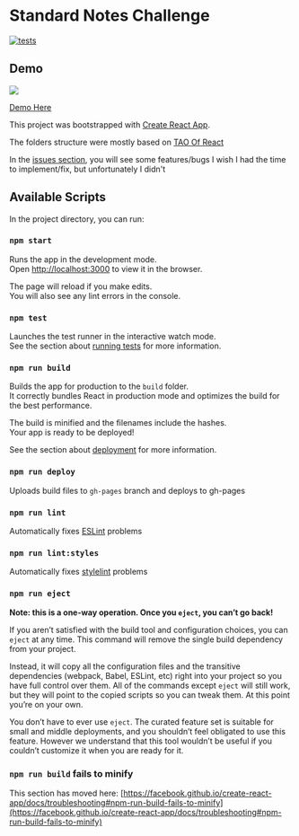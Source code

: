 # Standard Notes Challenge

[![tests](https://github.com/daianaszwimer/standard-notes-challenge/actions/workflows/node.js.yml/badge.svg?branch=master)](https://github.com/daianaszwimer/standard-notes-challenge/actions/workflows/node.js.yml)

## Demo

![](https://github.com/daianaszwimer/public/blob/main/standard-notes-preview.gif)

[Demo Here](https://daianaszwimer.github.io/standard-notes-challenge/)

This project was bootstrapped with [Create React App](https://github.com/facebook/create-react-app).

The folders structure were mostly based on [TAO Of React](https://alexkondov.com/tao-of-react/#application-structure)

In the [issues section](https://github.com/daianaszwimer/standard-notes-challenge/issues), you will see some features/bugs I wish I had the time to implement/fix, but unfortunately I didn't

## Available Scripts

In the project directory, you can run:

### `npm start`

Runs the app in the development mode.\
Open [http://localhost:3000](http://localhost:3000) to view it in the browser.

The page will reload if you make edits.\
You will also see any lint errors in the console.

### `npm test`

Launches the test runner in the interactive watch mode.\
See the section about [running tests](https://facebook.github.io/create-react-app/docs/running-tests) for more information.

### `npm run build`

Builds the app for production to the `build` folder.\
It correctly bundles React in production mode and optimizes the build for the best performance.

The build is minified and the filenames include the hashes.\
Your app is ready to be deployed!

See the section about [deployment](https://facebook.github.io/create-react-app/docs/deployment) for more information.

### `npm run deploy`

Uploads build files to `gh-pages` branch and deploys to gh-pages

### `npm run lint`

Automatically fixes [ESLint](https://eslint.org/) problems

### `npm run lint:styles`

Automatically fixes [stylelint](https://stylelint.io/) problems

### `npm run eject`

**Note: this is a one-way operation. Once you `eject`, you can’t go back!**

If you aren’t satisfied with the build tool and configuration choices, you can `eject` at any time. This command will remove the single build dependency from your project.

Instead, it will copy all the configuration files and the transitive dependencies (webpack, Babel, ESLint, etc) right into your project so you have full control over them. All of the commands except `eject` will still work, but they will point to the copied scripts so you can tweak them. At this point you’re on your own.

You don’t have to ever use `eject`. The curated feature set is suitable for small and middle deployments, and you shouldn’t feel obligated to use this feature. However we understand that this tool wouldn’t be useful if you couldn’t customize it when you are ready for it.

### `npm run build` fails to minify

This section has moved here: [https://facebook.github.io/create-react-app/docs/troubleshooting#npm-run-build-fails-to-minify](https://facebook.github.io/create-react-app/docs/troubleshooting#npm-run-build-fails-to-minify)
